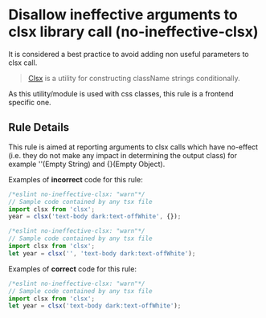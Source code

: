 # Disallow ineffective arguments to clsx library call (no-ineffective-clsx)

It is considered a best practice to avoid adding non useful parameters to clsx call. 

> [Clsx](https://www.npmjs.com/package/clsx) is a utility for constructing className strings conditionally.

As this utility/module is used with css classes, this rule is a frontend specific one.

## Rule Details

This rule is aimed at reporting arguments to clsx calls which have no-effect (i.e. they do not make any impact in determining the output class) for example ''(Empty String) and {}(Empty Object).

Examples of **incorrect** code for this rule:

```js
/*eslint no-ineffective-clsx: "warn"*/
// Sample code contained by any tsx file 
import clsx from 'clsx';
year = clsx('text-body dark:text-offWhite', {});
```

```js
/*eslint no-ineffective-clsx: "warn"*/
// Sample code contained by any tsx file 
import clsx from 'clsx';
let year = clsx('', 'text-body dark:text-offWhite');
```

Examples of **correct** code for this rule:

```js
/*eslint no-ineffective-clsx: "warn"*/
// Sample code contained by any tsx file 
import clsx from 'clsx';
let year = clsx('text-body dark:text-offWhite');
```
